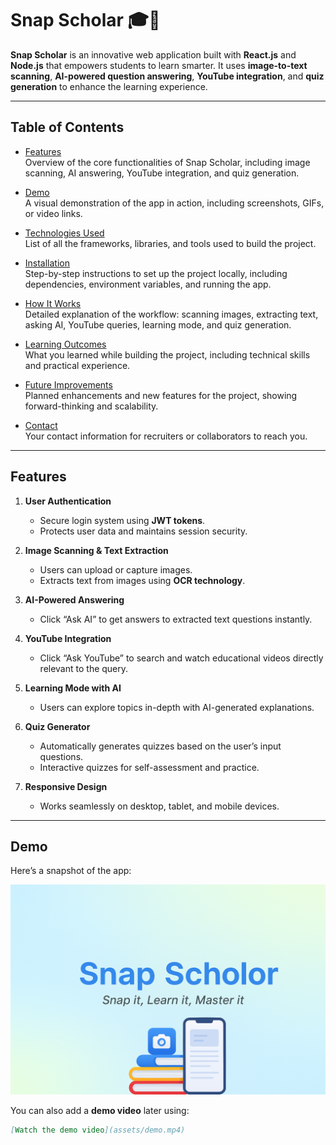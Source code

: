 # Snap Scholar 🎓📸

**Snap Scholar** is an innovative web application built with **React.js** and **Node.js** that empowers students to learn smarter. It uses **image-to-text scanning**, **AI-powered question answering**, **YouTube integration**, and **quiz generation** to enhance the learning experience.

---

## Table of Contents

- [Features](#features)  
  Overview of the core functionalities of Snap Scholar, including image scanning, AI answering, YouTube integration, and quiz generation.

- [Demo](#(https://github.com/lekhan7/snapscholor/blob/master/main.png))  
  A visual demonstration of the app in action, including screenshots, GIFs, or video links.

- [Technologies Used](#technologies-used)  
  List of all the frameworks, libraries, and tools used to build the project.

- [Installation](#installation)  
  Step-by-step instructions to set up the project locally, including dependencies, environment variables, and running the app.

- [How It Works](#how-it-works)  
  Detailed explanation of the workflow: scanning images, extracting text, asking AI, YouTube queries, learning mode, and quiz generation.

- [Learning Outcomes](#learning-outcomes)  
  What you learned while building the project, including technical skills and practical experience.

- [Future Improvements](#future-improvements)  
  Planned enhancements and new features for the project, showing forward-thinking and scalability.

- [Contact](#contact)  
  Your contact information for recruiters or collaborators to reach you.

---

## Features

1. **User Authentication**  
   - Secure login system using **JWT tokens**.  
   - Protects user data and maintains session security.  

2. **Image Scanning & Text Extraction**  
   - Users can upload or capture images.  
   - Extracts text from images using **OCR technology**.  

3. **AI-Powered Answering**  
   - Click “Ask AI” to get answers to extracted text questions instantly.  

4. **YouTube Integration**  
   - Click “Ask YouTube” to search and watch educational videos directly relevant to the query.  

5. **Learning Mode with AI**  
   - Users can explore topics in-depth with AI-generated explanations.  

6. **Quiz Generator**  
   - Automatically generates quizzes based on the user’s input questions.  
   - Interactive quizzes for self-assessment and practice.

7. **Responsive Design**  
   - Works seamlessly on desktop, tablet, and mobile devices.

---

## Demo

Here’s a snapshot of the app:

![Snap Scholar Demo](https://github.com/lekhan7/snapscholor/blob/master/main.png)

You can also add a **demo video** later using:

```markdown
[Watch the demo video](assets/demo.mp4)
